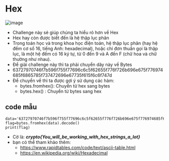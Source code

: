 # Hex
![image](https://user-images.githubusercontent.com/128831586/231415699-86c087be-22c4-48ca-a552-0ff8063c5d95.png)
-	Challenge này sẻ giúp chúng ta hiểu rỏ hơn về Hex
-	Hex hay còn được biết đến là hệ thập lục phân
-	Trong toán học và trong khoa học điện toán, hệ thập lục phân (hay hệ đếm cơ số 16, tiếng Anh: hexadecimal), hoặc chỉ đơn thuần gọi là thập lục, là một hệ đếm có 16 ký tự, từ 0 đến 9 và A đến F (chữ hoa và chữ thường như nhau).
-	Để giải challenge này thì ta phải chuyển dãy này về Bytes
-	63727970746f7b596f755f77696c6c5f62655f776f726b696e675f776974685f6865785f737472696e67735f615f6c6f747d
-	Để chuyển về thì ta được gợi ý sử dụng các hàm:
    + bytes.fromhex(): Chuyển từ hex sang bytes
    + bytes.hex() : Chuyển từ bytes sang hex
## code mẫu

    data='63727970746f7b596f755f77696c6c5f62655f776f726b696e675f776974685f6865785f737472696e67735f615f6c6f747d'
    flag=bytes.fromhex(data).decode()
    print(flag)  
    
- Cờ là: ***crypto{You_will_be_working_with_hex_strings_a_lot}***
- bạn có thể tham khảo thêm:
  + https://www.rapidtables.com/code/text/ascii-table.html
  + https://en.wikipedia.org/wiki/Hexadecimal
